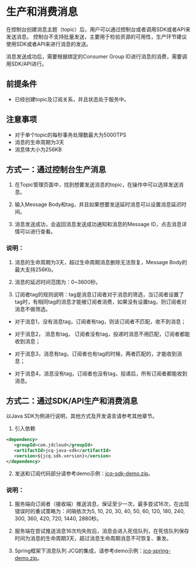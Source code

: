 # 生产和消费消息
在控制台创建消息主题（topic）后，用户可以通过控制台或者调用SDK或者API来发送消息。
控制台不支持批量发送，主要用于检验资源的可用性，生产环节建议使用SDK或者API来进行消息的发送。</br>
    
消息发送成功后，需要根据绑定的Consumer Group ID进行消息的消费，需要调用SDK/API进行。

## 前提条件
- 已经创建topic及订阅关系，并且状态处于服务中。

## 注意事项
- 对于单个topic的每秒事务处理数最大为5000TPS
- 消息的生命周期为3天
- 消息体大小为256KB

## 方式一：通过控制台生产消息
1. 在Topic管理页面中，找到想要发送消息的topic，在操作中可以选择发送消息。

2. 输入Message Body和tag，并且如果想要发送延时消息可以设置消息延迟时间。

3. 消息发送成功，会返回消息发送成功通知和消息的Message ID，点击消息详情可以进行查看。

### 说明：

1. 消息的生命周期为3天，超过生命周期消息删除无法恢复，Message Body的最大支持256Kb。

2. 消息的延迟时间范围为：0~3600秒。

3. 订阅者tag的规则说明：tag是消息订阅者对于消息的筛选，当订阅者设置了tag时，有相同tag的消息才能被订阅者消费，如果没有设置tag，则订阅者对消息不做筛选。

- 对于消息1，没有消息tag，订阅者有tag，则该订阅者不匹配，收不到消息；

- 对于消息2， 消息有tag， 订阅者没有tag，投递时消息不用匹配，订阅者都能收到消息；

- 对于消息3，消息有tag，订阅者也有tag的时候，两者匹配的，才能收到消息；

- 对于消息4，消息没有tag，订阅者也没有tag，投递后，所有订阅者都能收到消息。


## 方式二：通过SDK/API生产和消费消息

以Java SDK为例进行说明，其他方式及开发语言请参考其他章节。

1. 引入依赖
```XML
<dependency>
   <groupId>com.jdcloud</groupId>
   <artifactId>jcq-java-sdk</artifactId>
   <version>${jcq.sdk.version}</version>
</dependency>
```
2. 发送和订阅代码部分请参考demo示例：[jcq-sdk-demo.zip](http://jcq-inuse-important-cannotdelete.oss.cn-north-1.jcloudcs.com/jcq-sdk-demo.zip)。

### 说明：

1. 服务端向订阅者（接收端）推送消息，保证至少一次，最多尝试16次，在出现错误时的重试策略为：间隔依次为5, 10, 20, 30, 40, 50, 60, 120, 180, 240, 300, 360, 420, 720, 1440, 2880秒。

2. 服务端在尝试推送消息16次均失败后，消息会进入死信队列，在死信队列保存时间为消息的生命周期3天，超过消息生命周期消息不可恢复、重发。

3. Spring框架下消息队列 JCQ的集成，请参考demo示例：[jcq-spring-demo.zip](http://jcq-inuse-important-cannotdelete.oss.cn-north-1.jcloudcs.com/jcq-spring-demo.zip)。

